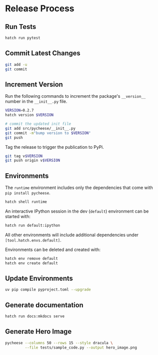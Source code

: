# Release Process

## Run Tests

```bash
hatch run pytest
```

## Commit Latest Changes

```bash
git add -u
git commit
```

## Increment Version

Run the following commands to increment the package's `__version__` number in the `__init__.py` file.

```bash
VERSION=0.2.7
hatch version $VERSION

# commit the updated init file
git add src/pycheese/__init__.py
git commit -m"bump version to $VERSION"
git push
```

Tag the release to trigger the publication to PyPi.

```bash
git tag v$VERSION
git push origin v$VERSION
```

## Environments

The `runtime` environment includes only the dependencies that come with `pip install pycheese`.

```bash
hatch shell runtime
```

An interactive IPython session in the dev (`default`) environment can be started with:

```bash
hatch run default:ipython
```


All other environments will include additional dependencies under `[tool.hatch.envs.default]`.

Environments can be deleted and created with:

```bash
hatch env remove default
hatch env create default
```


## Update Environments

```bash
uv pip compile pyproject.toml --upgrade
```


## Generate documentation

```bash
hatch run docs:mkdocs serve
```


## Generate Hero Image

```bash
pycheese --columns 50 --rows 15 --style dracula \
         --file tests/sample_code.py --output hero_image.png
```
